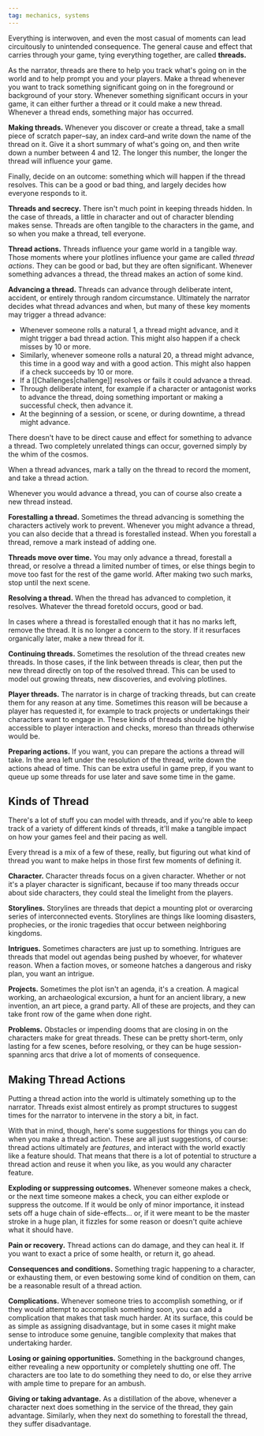 ```yaml
---
tag: mechanics, systems
---
```

Everything is interwoven, and even the most casual of moments can lead circuitously to unintended consequence. The general cause and effect that carries through your game, tying everything together, are called **threads.**

As the narrator, threads are there to help you track what's going on in the world and to help prompt you and your players. Make a thread whenever you want to track something significant going on in the foreground or background of your story. Whenever something significant occurs in your game, it can either further a thread or it could make a new thread. Whenever a thread ends, something major has occurred.

**Making threads.** Whenever you discover or create a thread, take a small piece of scratch paper–say, an index card–and write down the name of the thread on it. Give it a short summary of what's going on, and then write down a number between 4 and 12. The longer this number, the longer the thread will influence your game.

Finally, decide on an outcome: something which will happen if the thread resolves. This can be a good or bad thing, and largely decides how everyone responds to it.

**Threads and secrecy.** There isn't much point in keeping threads hidden. In the case of threads, a little in character and out of character blending makes sense. Threads are often tangible to the characters in the game, and so when you make a thread, tell everyone.

**Thread actions.** Threads influence your game world in a tangible way. Those moments where your plotlines influence your game are called *thread actions*. They can be good or bad, but they are often significant. Whenever something advances a thread, the thread makes an action of some kind.

**Advancing a thread.** Threads can advance through deliberate intent, accident, or entirely through random circumstance. Ultimately the narrator decides what thread advances and when, but many of these key moments may trigger a thread advance:

- Whenever someone rolls a natural 1, a thread might advance, and it might trigger a bad thread action. This might also happen if a check misses by 10 or more.
- Similarly, whenever someone rolls a natural 20, a thread might advance, this time in a good way and with a good action. This might also happen if a check succeeds by 10 or more.
- If a [[Challenges|challenge]] resolves or fails it could advance a thread.
- Through deliberate intent, for example if a character or antagonist works to advance the thread, doing something important or making a successful check, then advance it.
- At the beginning of a session, or scene, or during downtime, a thread might advance.

There doesn't have to be direct cause and effect for something to advance a thread. Two completely unrelated things can occur, governed simply by the whim of the cosmos.

When a thread advances, mark a tally on the thread to record the moment, and take a thread action.

Whenever you would advance a thread, you can of course also create a new thread instead.

**Forestalling a thread.** Sometimes the thread advancing is something the characters actively work to prevent. Whenever you might advance a thread, you can also decide that a thread is forestalled instead. When you forestall a thread, remove a mark instead of adding one.

**Threads move over time.** You may only advance a thread, forestall a thread, or resolve a thread a limited number of times, or else things begin to move too fast for the rest of the game world. After making two such marks, stop until the next scene.

**Resolving a thread.** When the thread has advanced to completion, it resolves. Whatever the thread foretold occurs, good or bad.

In cases where a thread is forestalled enough that it has no marks left, remove the thread. It is no longer a concern to the story. If it resurfaces organically later, make a new thread for it.

**Continuing threads.** Sometimes the resolution of the thread creates new threads. In those cases, if the link between threads is clear, then put the new thread directly on top of the resolved thread. This can be used to model out growing threats, new discoveries, and evolving plotlines.

**Player threads.** The narrator is in charge of tracking threads, but can create them for any reason at any time. Sometimes this reason will be because a player has requested it, for example to track projects or undertakings their characters want to engage in. These kinds of threads should be highly accessible to player interaction and checks, moreso than threads otherwise would be.

**Preparing actions.** If you want, you can prepare the actions a thread will take. In the area left under the resolution of the thread, write down the actions ahead of time. This can be extra useful in game prep, if you want to queue up some threads for use later and save some time in the game.

## Kinds of Thread

There's a lot of stuff you can model with threads, and if you're able to keep track of a variety of different kinds of threads, it'll make a tangible impact on how your games feel and their pacing as well.

Every thread is a mix of a few of these, really, but figuring out what kind of thread you want to make helps in those first few moments of defining it.

**Character.** Character threads focus on a given character. Whether or not it's a player character is significant, because if too many threads occur about side characters, they could steal the limelight from the players.

**Storylines.** Storylines are threads that depict a mounting plot or overarcing series of interconnected events. Storylines are things like looming disasters, prophecies, or the ironic tragedies that occur between neighboring kingdoms.

**Intrigues.** Sometimes characters are just up to something. Intrigues are threads that model out agendas being pushed by whoever, for whatever reason. When a faction moves, or someone hatches a dangerous and risky plan, you want an intrigue.

**Projects.** Sometimes the plot isn't an agenda, it's a creation. A magical working, an archaeological excursion, a hunt for an ancient library, a new invention, an art piece, a grand party. All of these are projects, and they can take front row of the game when done right.

**Problems.** Obstacles or impending dooms that are closing in on the characters make for great threads. These can be pretty short-term, only lasting for a few scenes, before resolving, or they can be huge session-spanning arcs that drive a lot of moments of consequence.

## Making Thread Actions

Putting a thread action into the world is ultimately something up to the narrator. Threads exist almost entirely as prompt structures to suggest times for the narrator to intervene in the story a bit, in fact.

With that in mind, though, here's some suggestions for things you can do when you make a thread action. These are all just suggestions, of course: thread actions ultimately are *features*, and interact with the world exactly like a feature should. That means that there is a lot of potential to structure a thread action and reuse it when you like, as you would any character feature.

**Exploding or suppressing outcomes.** Whenever someone makes a check, or the next time someone makes a check, you can either explode or suppress the outcome. If it would be only of minor importance, it instead sets off a huge chain of side-effects... or, if it were meant to be the master stroke in a huge plan, it fizzles for some reason or doesn't quite achieve what it should have.

**Pain or recovery.** Thread actions can do damage, and they can heal it. If you want to exact a price of some health, or return it, go ahead.

**Consequences and conditions.** Something tragic happening to a character, or exhausting them, or even bestowing some kind of condition on them, can be a reasonable result of a thread action.

**Complications.** Whenever someone tries to accomplish something, or if they would attempt to accomplish something soon, you can add a complication that makes that task much harder. At its surface, this could be as simple as assigning disadvantage, but in some cases it might make sense to introduce some genuine, tangible complexity that makes that undertaking harder.

**Losing or gaining opportunities.** Something in the background changes, either revealing a new opportunity or completely shutting one off. The characters are too late to do something they need to do, or else they arrive with ample time to prepare for an ambush.

**Giving or taking advantage.** As a distillation of the above, whenever a character next does something in the service of the thread, they gain advantage. Similarly, when they next do something to forestall the thread, they suffer disadvantage.


